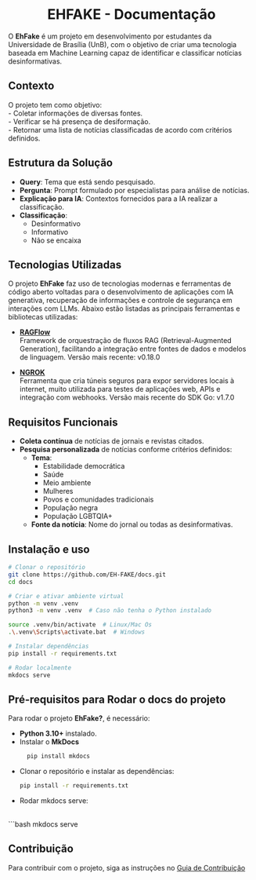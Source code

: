 # <center> EHFAKE - Documentação </center>

O **EhFake** é um projeto em desenvolvimento por estudantes da Universidade de Brasília (UnB), com o objetivo de criar uma tecnologia baseada em Machine Learning capaz de identificar e classificar notícias desinformativas.

## Contexto 

O projeto tem como objetivo: <br>
    - Coletar informações de diversas fontes. <br>
    - Verificar se há presença de desiformação. <br>
    - Retornar uma lista de notícias classificadas de acordo com critérios definidos.


## Estrutura da Solução

- **Query**: Tema que está sendo pesquisado.
- **Pergunta**: Prompt formulado por especialistas para análise de notícias.
- **Explicação para IA**: Contextos fornecidos para a IA realizar a classificação.
- **Classificação**:
  - Desinformativo
  - Informativo
  - Não se encaixa

## Tecnologias Utilizadas

O projeto **EhFake** faz uso de tecnologias modernas e ferramentas de código aberto voltadas para o desenvolvimento de aplicações com IA generativa, recuperação de informações e controle de segurança em interações com LLMs. Abaixo estão listadas as principais ferramentas e bibliotecas utilizadas:

- **[RAGFlow](https://github.com/infiniflow/ragflow)**  
  Framework de orquestração de fluxos RAG (Retrieval-Augmented Generation), facilitando a integração entre fontes de dados e modelos de linguagem. Versão mais recente: v0.18.0

  

- **[NGROK](https://github.com/NGROK)**  
  Ferramenta que cria túneis seguros para expor servidores locais à internet, muito utilizada para testes de aplicações web, APIs e integração com webhooks. Versão mais recente do SDK Go: v1.7.0

## Requisitos Funcionais

- **Coleta contínua** de notícias de jornais e revistas citados.
- **Pesquisa personalizada** de notícias conforme critérios definidos:
  - **Tema**:
    - Estabilidade democrática
    - Saúde
    - Meio ambiente
    - Mulheres
    - Povos e comunidades tradicionais
    - População negra
    - População LGBTQIA+
  - **Fonte da notícia**: Nome do jornal ou todas as desinformativas.


## Instalação e uso

```bash
# Clonar o repositório
git clone https://github.com/EH-FAKE/docs.git
cd docs

# Criar e ativar ambiente virtual
python -m venv .venv 
python3 -m venv .venv  # Caso não tenha o Python instalado

source .venv/bin/activate  # Linux/Mac Os
.\.venv\Scripts\activate.bat  # Windows

# Instalar dependências
pip install -r requirements.txt

# Rodar localmente
mkdocs serve
```

## Pré-requisitos para Rodar o docs do projeto

Para rodar o projeto **EhFake?**, é necessário:

- **Python 3.10+** instalado.
- Instalar o **MkDocs** 
  ```bash
    pip install mkdocs

- Clonar o repositório e instalar as dependências: <br>
    ```bash 
    pip install -r requirements.txt

- Rodar mkdocs serve:
<br>
    ```bash 
    mkdocs serve

## Contribuição

Para contribuir com o projeto, siga as instruções no [Guia de Contribuição](docs/guia-de-contribuicao)
